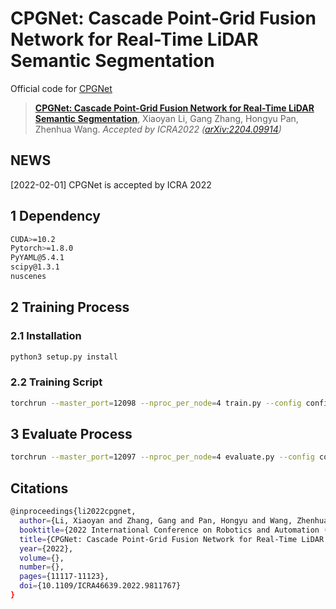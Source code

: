 # CPGNet: Cascade Point-Grid Fusion Network for Real-Time LiDAR Semantic Segmentation

Official code for [CPGNet](https://arxiv.org/abs/2204.09914)

> [**CPGNet: Cascade Point-Grid Fusion Network for Real-Time LiDAR Semantic Segmentation**](https://arxiv.org/abs/2204.09914),
> Xiaoyan Li, Gang Zhang, Hongyu Pan, Zhenhua Wang.
> *Accepted by ICRA2022 ([arXiv:2204.09914](https://arxiv.org/abs/2204.09914))*


## NEWS
[2022-02-01] CPGNet is accepted by ICRA 2022


## 1 Dependency
```bash
CUDA>=10.2
Pytorch>=1.8.0
PyYAML@5.4.1
scipy@1.3.1
nuscenes
```

## 2 Training Process
### 2.1 Installation
```bash
python3 setup.py install
```

### 2.2 Training Script
```bash
torchrun --master_port=12098 --nproc_per_node=4 train.py --config config/config_cpgnet_sgd_bili_sample_ohem_fp16.py
```

## 3 Evaluate Process
```bash
torchrun --master_port=12097 --nproc_per_node=4 evaluate.py --config config/config_cpgnet_sgd_bili_sample_ohem_fp16.py --start_epoch 0 --end_epoch 47
```

## Citations
```bash
@inproceedings{li2022cpgnet,
  author={Li, Xiaoyan and Zhang, Gang and Pan, Hongyu and Wang, Zhenhua},
  booktitle={2022 International Conference on Robotics and Automation (ICRA)}, 
  title={CPGNet: Cascade Point-Grid Fusion Network for Real-Time LiDAR Semantic Segmentation}, 
  year={2022},
  volume={},
  number={},
  pages={11117-11123},
  doi={10.1109/ICRA46639.2022.9811767}
}
```